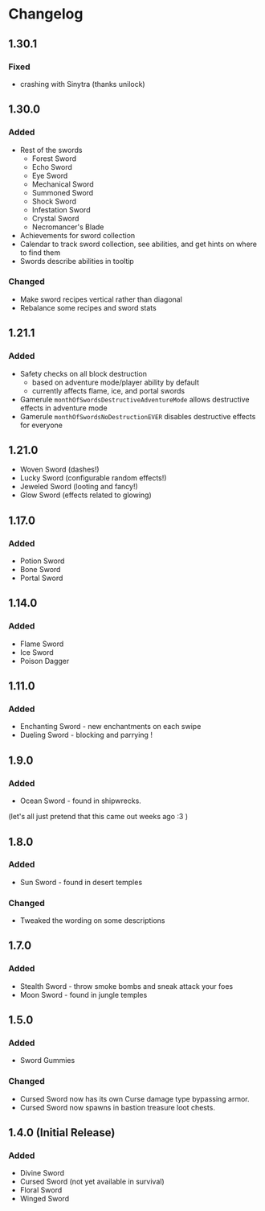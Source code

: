 # Changelog

## 1.30.1

### Fixed

- crashing with Sinytra (thanks unilock)

## 1.30.0

### Added

- Rest of the swords
  - Forest Sword
  - Echo Sword
  - Eye Sword
  - Mechanical Sword
  - Summoned Sword
  - Shock Sword
  - Infestation Sword
  - Crystal Sword
  - Necromancer's Blade
- Achievements for sword collection
- Calendar to track sword collection, see abilities, and get hints on where to find them
- Swords describe abilities in tooltip

### Changed

- Make sword recipes vertical rather than diagonal
- Rebalance some recipes and sword stats

## 1.21.1

### Added

- Safety checks on all block destruction
  - based on adventure mode/player ability by default
  - currently affects flame, ice, and portal swords
- Gamerule `monthOfSwordsDestructiveAdventureMode` allows destructive effects in adventure mode
- Gamerule `monthOfSwordsNoDestructionEVER` disables destructive effects for everyone

## 1.21.0

- Woven Sword (dashes!)
- Lucky Sword (configurable random effects!)
- Jeweled Sword (looting and fancy!)
- Glow Sword (effects related to glowing)

## 1.17.0

### Added

- Potion Sword
- Bone Sword
- Portal Sword

## 1.14.0

### Added

- Flame Sword
- Ice Sword
- Poison Dagger

## 1.11.0

### Added

- Enchanting Sword - new enchantments on each swipe
- Dueling Sword - blocking and parrying !

## 1.9.0

### Added

- Ocean Sword - found in shipwrecks. 

(let's all just pretend that this came out weeks ago :3 )

## 1.8.0

### Added

- Sun Sword - found in desert temples

### Changed

- Tweaked the wording on some descriptions

## 1.7.0

### Added

- Stealth Sword - throw smoke bombs and sneak attack your foes
- Moon Sword - found in jungle temples

## 1.5.0

### Added

- Sword Gummies

### Changed

- Cursed Sword now has its own Curse damage type bypassing armor.
- Cursed Sword now spawns in bastion treasure loot chests.

## 1.4.0 (Initial Release)

### Added 

- Divine Sword
- Cursed Sword (not yet available in survival)
- Floral Sword
- Winged Sword
